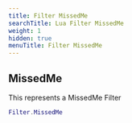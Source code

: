 ```yaml
---
title: Filter MissedMe
searchTitle: Lua Filter MissedMe
weight: 1
hidden: true
menuTitle: Filter MissedMe
---
```

## MissedMe

This represents a MissedMe Filter
```lua
Filter.MissedMe
```